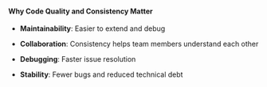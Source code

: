 #### Why Code Quality and Consistency Matter

- **Maintainability**: Easier to extend and debug

- **Collaboration**: Consistency helps team members understand each other

- **Debugging**: Faster issue resolution

- **Stability**: Fewer bugs and reduced technical debt


<aside class="notes">
</aside>
